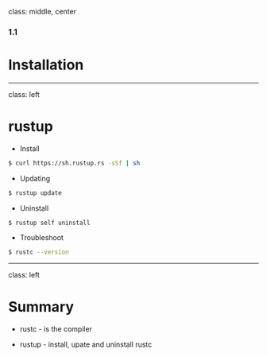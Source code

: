 
class: middle, center

### 1.1

# Installation

---
class: left

# rustup

* Install 

```bash
$ curl https://sh.rustup.rs -sSf | sh
```

* Updating

```bash
$ rustup update
```

* Uninstall

```bash
$ rustup self uninstall
```

* Troubleshoot

```bash
$ rustc --version
```

---
class: left

# Summary

* rustc - is the compiler

* rustup - install, upate and uninstall rustc
